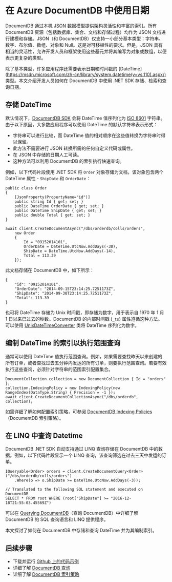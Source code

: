 <properties
    pageTitle="在 Azure DocumentDB 中使用日期 | Azure"
    description="了解如何在 Azure DocumentDB 中使用日期。"
    services="documentdb"
    author="arramac"
    manager="jhubbard"
    editor="mimig"
    documentationcenter="" />
<tags
    ms.assetid="e587772f-ce9f-498c-a017-a51e7265bb23"
    ms.service="documentdb"
    ms.workload="data-services"
    ms.tgt_pltfrm="na"
    ms.devlang="na"
    ms.topic="article"
    ms.date="12/21/2016"
    wacn.date="02/27/2017"
    ms.author="arramac" />  


# 在 Azure DocumentDB 中使用日期
DocumentDB 通过本机 [JSON](http://www.json.org) 数据模型提供架构灵活性和丰富的索引。所有 DocumentDB 资源（包括数据库、集合、文档和存储过程）均作为 JSON 文档进行建模和存储。JSON（和 DocumentDB）仅支持一小部分基本类型：字符串、数字、布尔值、数组、对象和 Null。这是对可移植性的要求。但是，JSON 具有相当的灵活性，允许开发人员和框架使用这些基元并将其编写为对象或数组，以便表示更复杂的类型。

除了基本类型，许多应用程序还需要表示日期和时间戳的 \[DateTime\]\(https://msdn.microsoft.com/zh-cn/library/system.datetime(v=vs.110).aspx\) 类型。本文介绍开发人员如何在 DocumentDB 中使用 .NET SDK 存储、检索和查询日期。

## 存储 DateTime
默认情况下，[DocumentDB SDK](/documentation/articles/documentdb-sdk-dotnet/) 会将 DateTime 值序列化为 [ISO 8601](http://www.iso.org/iso/catalogue_detail?csnumber=40874) 字符串。由于以下原因，大多数应用程序可以使用 DateTime 的默认字符串表示形式：

- 字符串可以进行比较，而 DateTime 值的相对顺序在这些值转换为字符串时得以保留。
- 此方法不需要进行 JSON 转换所需的任何自定义代码或属性。
- 在 JSON 中存储的日期人工可读。
- 这种方法可以利用 DocumentDB 的索引执行快速查询。

例如，以下代码片段使用 .NET SDK 将 `Order` 对象存储为文档，该对象包含两个 DateTime 属性 - `ShipDate` 和 `OrderDate`：

    public class Order
    {
        [JsonProperty(PropertyName="id")]
        public string Id { get; set; }
        public DateTime OrderDate { get; set; }
        public DateTime ShipDate { get; set; }
        public double Total { get; set; }
    }

    await client.CreateDocumentAsync("/dbs/orderdb/colls/orders", 
        new Order 
        { 
            Id = "09152014101",
            OrderDate = DateTime.UtcNow.AddDays(-30),
            ShipDate = DateTime.UtcNow.AddDays(-14), 
            Total = 113.39
        });

此文档存储在 DocumentDB 中，如下所示：

    {
        "id": "09152014101",
        "OrderDate": "2014-09-15T23:14:25.7251173Z",
        "ShipDate": "2014-09-30T23:14:25.7251173Z",
        "Total": 113.39
    }
    

也可将 DateTime 存储为 Unix 时间戳，即存储为数字，用于表示自 1970 年 1 月 1 日以来已过去的秒数。DocumentDB 的内部时间戳 \(`_ts`\) 属性遵循这种方法。可以使用 [UnixDateTimeConverter](https://msdn.microsoft.com/zh-cn/library/azure/microsoft.azure.documents.unixdatetimeconverter.aspx) 类将 DateTime 序列化为数字。

## 编制 DateTime 的索引以执行范围查询
通常可以使用 DateTime 值执行范围查询。例如，如果需要查找昨天以来创建的所有订单，或者查找过去五分钟内发运的所有订单，则要执行范围查询。若要有效执行这些查询，必须针对字符串的范围索引配置集合。

    DocumentCollection collection = new DocumentCollection { Id = "orders" };
    collection.IndexingPolicy = new IndexingPolicy(new RangeIndex(DataType.String) { Precision = -1 });
    await client.CreateDocumentCollectionAsync("/dbs/orderdb", collection);

如需详细了解如何配置索引策略，可参阅 [DocumentDB Indexing Policies](/documentation/articles/documentdb-indexing-policies/)（DocumentDB 索引策略）。

## 在 LINQ 中查询 Datetime
DocumentDB .NET SDK 自动支持通过 LINQ 查询存储在 DocumentDB 中的数据。例如，以下代码片段显示一个 LINQ 查询，该查询筛选在过去三天中发运的订单。

    IQueryable<Order> orders = client.CreateDocumentQuery<Order>("/dbs/orderdb/colls/orders")
        .Where(o => o.ShipDate >= DateTime.UtcNow.AddDays(-3));
          
    // Translated to the following SQL statement and executed on DocumentDB
    SELECT * FROM root WHERE (root["ShipDate"] >= "2016-12-18T21:55:03.45569Z")

可以在 [Querying DocumentDB](/documentation/articles/documentdb-sql-query/)（查询 DocumentDB）中详细了解 DocumentDB 的 SQL 查询语言和 LINQ 提供程序。

本文探讨了如何在 DocumentDB 中存储和查询 DateTime 并为其编制索引。

## 后续步骤
- 下载并运行 [Github 上的代码示例](https://github.com/Azure/azure-documentdb-dotnet/tree/master/samples/code-samples)
- 详细了解 [DocumentDB 查询](/documentation/articles/documentdb-sql-query/)
- 详细了解 [DocumentDB 索引策略](/documentation/articles/documentdb-indexing-policies/)

<!---HONumber=Mooncake_0220_2017-->
